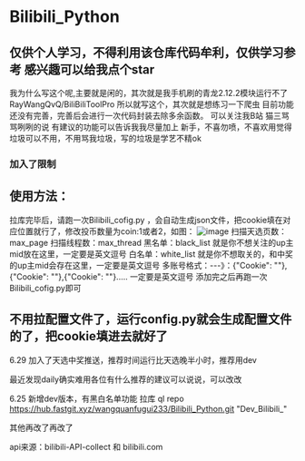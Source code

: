# Bilibili_Python
## 仅供个人学习，不得利用该仓库代码牟利，仅供学习参考  感兴趣可以给我点个star
我为什么写这个呢,主要就是闲的，其次就是我手机刷的青龙2.12.2模块运行不了 RayWangQvQ/BiliBiliToolPro 所以就写这个，其次就是想练习一下爬虫
目前功能还没有完善，完善后会进行一次代码封装去除多余函数。
可以关注我B站 猫三骂骂咧咧的说
有建议的功能可以告诉我我尽量加上
新手，不喜勿喷，不喜欢用觉得垃圾可以不用，不用骂我垃圾，写的垃圾是学艺不精ok

### 加入了限制

## 使用方法：
拉库完毕后，请跑一次Bilibili_cofig.py ，会自动生成json文件，把cookie填在对应位置就行了，修改投币数量为coin:1或者2，如图：
![image](https://user-images.githubusercontent.com/63834404/177083087-42d2cd19-d519-45d7-99ef-acc0eb6fa7a4.png)
扫描天选页数：max_page
扫描线程数：max_thread
黑名单：black_list  就是你不想关注的up主mid放在这里，一定要是英文逗号
白名单：white_list 就是你不想取关的，和中奖的up主mid会存在这里，一定要是英文逗号
多账号格式：---》：{"Cookie": ""},{"Cookie": ""},{"Cookie": ""}.....  一定要是英文逗号
添加完之后再跑一次Bilibili_cofig.py即可

## 不用拉配置文件了，运行config.py就会生成配置文件的了，把cookie填进去就好了



6.29 加入了天选中奖推送，推荐时间运行比天选晚半小时，推荐用dev

最近发现daily确实难用各位有什么推荐的建议可以说说，可以改改

6.25 新增dev版本，有黑白名单功能 拉库 ql repo https://hub.fastgit.xyz/wangquanfugui233/Bilibili_Python.git "Dev_Bilibili_"

其他再改了再改了

api来源：bilibili-API-collect   和  bilibili.com

